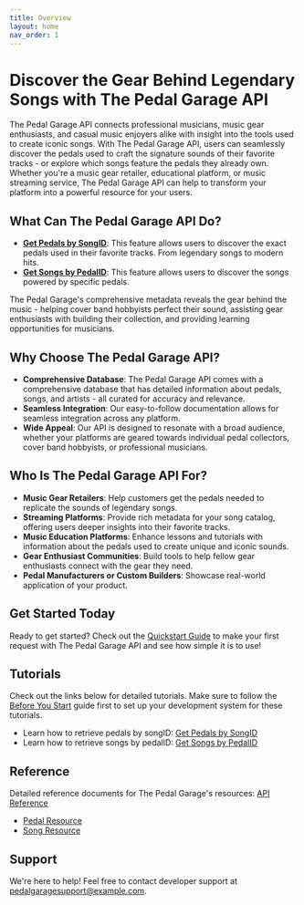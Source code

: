 ```yaml
---
title: Overview
layout: home
nav_order: 1
---
```


# Discover the Gear Behind Legendary Songs with The Pedal Garage API

The Pedal Garage API connects professional musicians, music gear enthusiasts, and casual music enjoyers alike with insight into the tools used to create iconic songs. With The Pedal Garage API, users can seamlessly discover the pedals used to craft the signature sounds of their favorite tracks - or explore which songs feature the pedals they already own. Whether you're a music gear retailer, educational platform, or music streaming service,
The Pedal Garage API can help to transform your platform into a powerful resource for your users.

## What Can The Pedal Garage API Do?

* **[Get Pedals by SongID](tutorials/pg-tutorial-get-pedals-by-songID.md)**: This feature allows users to discover the exact pedals used in their favorite tracks. From legendary songs to modern hits.
* **[Get Songs by PedalID](tutorials/pg-tutorial-get-songs-by-pedalID.md)**: This feature allows users to discover the songs powered by specific pedals.

The Pedal Garage's comprehensive metadata reveals the gear behind the music - helping cover band hobbyists perfect their sound, assisting gear enthusiasts with building their collection, and providing learning opportunities for musicians.

## Why Choose The Pedal Garage API?

* **Comprehensive Database**: The Pedal Garage API comes with a comprehensive database that has detailed information about pedals, songs, and artists - all curated for accuracy and relevance.
* **Seamless Integration**: Our easy-to-follow documentation allows for seamless integration across any platform. 
* **Wide Appeal**: Our API is designed to resonate with a broad audience, whether your platforms are geared towards individual pedal collectors, cover band hobbyists, or professional musicians.  

## Who Is The Pedal Garage API For?

* **Music Gear Retailers**: Help customers get the pedals needed to replicate the sounds of legendary songs.
* **Streaming Platforms**: Provide rich metadata for your song catalog, offering users deeper insights into their favorite tracks.
* **Music Education Platforms**: Enhance lessons and tutorials with information about the pedals used to create unique and iconic sounds.
* **Gear Enthusiast Communities**: Build tools to help fellow gear enthusiasts connect with the gear they need.
* **Pedal Manufacturers or Custom Builders**: Showcase real-world application of your product.

## Get Started Today

Ready to get started? Check out the [Quickstart Guide](pg-quick-start-guide.md) to make your first request with The Pedal Garage API and see how simple it is to use!

## Tutorials

Check out the links below for detailed tutorials. Make sure to follow the [Before You Start](pg-before-you-start.md) guide first to set up your development system for these tutorials.

* Learn how to retrieve pedals by songID: [Get Pedals by SongID](tutorials/pg-tutorial-get-pedals-by-songID.md)
* Learn how to retrieve songs by pedalID: [Get Songs by PedalID](tutorials/pg-tutorial-get-songs-by-pedalID.md)

## Reference

Detailed reference documents for The Pedal Garage's resources: [API Reference](references/index.md)

* [Pedal Resource](references/pg-resource-pedals.md)
* [Song Resource](references/pg-resource-songs.md)

## Support

We're here to help! Feel free to contact developer support at pedalgaragesupport@example.com.
